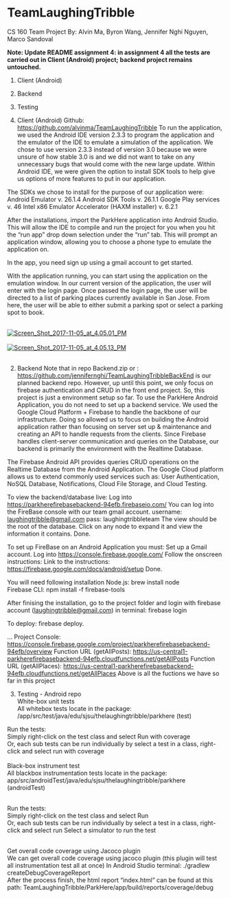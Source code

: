 # TeamLaughingTribble
CS 160 Team Project
By: Alvin Ma, Byron Wang, Jennifer Nghi Nguyen, Marco Sandoval

<b>Note: Update README assignment 4: in assignment 4 all the tests are carried out in Client (Android) project; backend project remains untouched. <br/></b>

1. Client (Android) <br />
2. Backend <br />
3. Testing<br />


1. Client (Android)
	Github: https://github.com/alvinma/TeamLaughingTribble
To run the application, we used the Android IDE version 2.3.3 to program the application and the emulator of the IDE to emulate a simulation of the application. We chose to use version 2.3.3 instead of version 3.0 because we were unsure of how stable 3.0 is and we did not want to take on any unnecessary bugs that would come with the new large update. Within Android IDE, we were given the option to install SDK tools to help give us options of more features to put in our application. 

The SDKs we chose to install for the purpose of our application were:  
Android Emulator v. 26.1.4
Android SDK Tools v. 26.1.1
Google Play services v. 46
Intel x86 Emulator Accelerator (HAXM installer) v. 6.2.1

After the installations, import the ParkHere application into Android Studio. This will allow the IDE to compile and run the project for you when you hit the “run app” drop down selection under the “run” tab. This will prompt an application window, allowing you to choose a phone type to emulate the application on.

In the app, you need sign up using a gmail account to get started.

With the application running, you can start using the application on the emulation window. In our current version of the application, the user will enter with the login page. Once passed the login page, the user will be directed to a list of parking places currently available in San Jose. From here, the user will be able to either submit a parking spot or select a parking spot to book. 

<br/>
<a href="https://postimages.org/" target="_blank"><img src="https://s26.postimg.org/mnlsd9bo9/Screen_Shot_2017-11-05_at_4.05.01_PM.png" alt="Screen_Shot_2017-11-05_at_4.05.01_PM"/></a><br/><br/>
<a href="https://postimages.org/" target="_blank"><img src="https://s26.postimg.org/yo78dzj2x/Screen_Shot_2017-11-05_at_4.05.13_PM.png" alt="Screen_Shot_2017-11-05_at_4.05.13_PM"/></a><br/><br/>

2. Backend
Note that in repo Backend.zip or : https://github.com/jennifernghi/TeamLaughingTribbleBackEnd is our planned backend repo. However, up until this point, we only focus on firebase authentication and CRUD in the front end project. So, this project is just a environment setup so far.
To use the ParkHere Android Application, you do not need to set up a backend service. We used the Google Cloud Platform + Firebase to handle the backbone of our infrastructure. Doing so allowed us to focus on building the Android application rather than focusing on server set up & maintenance and creating an API to handle requests from the clients. Since Firebase handles client-server communication and queries on the Database, our backend is primarily the environment with the Realtime Database.

The Firebase Android API provides queries CRUD operations on the Realtime Database from the Android Application. The Google Cloud platform allows us to extend commonly used services such as: User Authentication, NoSQL Database, Notifications, Cloud File Storage, and Cloud Testing. 

To view the backend/database live:
Log into https://parkherefirebasebackend-94efb.firebaseio.com/
You can log into the FireBase console with our team gmail account.
username: laughingtribble@gmail.com
pass: laughingtribbleteam
The view should be the root of the database.
Click on any node to expand it and view the information it contains.
Done.

To set up FireBase on an Android Application you must:
Set up a Gmail account.
Log into https://console.firebase.google.com/
Follow the onscreen instructions:
Link to the instructions: https://firebase.google.com/docs/android/setup
Done.

You will need following installation
Node.js: brew install node <br/>
Firebase CLI: npm install -f firebase-tools <br/>

After finising the installation, go to the project folder and login with firebase account (laughingtribble@gmail.com)
in terminal: firebase login

To deploy: firebase deploy. 

...
Project Console: https://console.firebase.google.com/project/parkherefirebasebackend-94efb/overview
Function URL (getAllPosts): https://us-central1-parkherefirebasebackend-94efb.cloudfunctions.net/getAllPosts
Function URL (getAllPlaces): https://us-central1-parkherefirebasebackend-94efb.cloudfunctions.net/getAllPlaces
Above is all the fuctions we have so far in this project

3. Testing - Android repo <br />
White-box unit tests<br />
All whitebox tests locate in the package: /app/src/test/java/edu/sjsu/thelaughingtribble/parkhere (test)<br />

Run the tests: <br />
Simply right-click on the test class and select Run <testclass> with coverage<br />
Or, each sub tests can be run individually by select a test in a class, right-click and select run <test method> with coverage<br /><br />
Black-box instrument test<br />
All blackbox instrumentation tests locate in the package: app/src/androidTest/java/edu/sjsu/thelaughingtribble/parkhere (androidTest)<br /><br />

Run the tests: <br />
Simply right-click on the test class and select Run <testclass> <br />
Or, each sub tests can be run individually by select a test in a class, right-click and select run <test method> 
Select a simulator to run the test<br /><br />

Get overall code coverage using Jacoco plugin<br />
We can get overall code coverage using jacoco plugin (this plugin will test all instrumentation test all at once)
In Android Studio terminal:  ./gradlew createDebugCoverageReport<br />
After the process finish, the html report “index.html” can be found at this path: TeamLaughingTribble/ParkHere/app/build/reports/coverage/debug<br />


